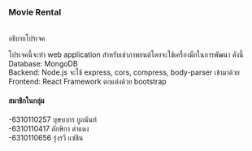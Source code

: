 <h3>Movie Rental</h3></br>
อธิบายโปรเจค</br>
 <p> โปรเจคนี้จะทำ web application สำหรับเช่าภาพยนต์โดยจะใช้เครื่องมือในการพัฒนา ดังนี้</br>
 Database: MongoDB</br>
 Backend: Node.js จะใช้ express, cors, compress, body-parser เข้ามาด้วย</br>
 Frontend: React Framework ตกแต่งด้วย bootstrap
 
 </p>


  
<h4>สมาชิกในกลุ่ม</h4>
-6310110257 บุษบากร ยูถนันท์</br>
-6310110417 ลักษิกา ดำแดง</br>
-6310110656 รุ่งรวี แซ่ชิน
